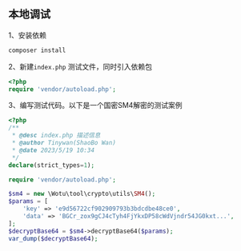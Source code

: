 ## 本地调试
1、安装依赖
```php
composer install
```
2、新建`index.php` 测试文件，同时引入依赖包
```php
<?php
require 'vendor/autoload.php';
```
3、编写测试代码。以下是一个国密SM4解密的测试案例
```php
<?php
/**
 * @desc index.php 描述信息
 * @author Tinywan(ShaoBo Wan)
 * @date 2023/5/19 10:34
 */
declare(strict_types=1);

require 'vendor/autoload.php';

$sm4 = new \Wotu\tool\crypto\utils\SM4();
$params = [
    'key' => 'e9d56722cf902909793b3bdcdbe48ce0',
    'data' => 'BGCr_zox9gCJ4cTyh4FjYkxDP58cWdVjndr54JG0kxt...',
];
$decryptBase64 = $sm4->decryptBase64($params);
var_dump($decryptBase64);
```

